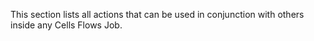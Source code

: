 This section lists all actions that can be used in conjunction with others inside any Cells Flows Job.


